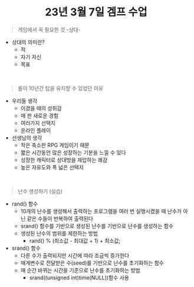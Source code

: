# <center> **23년 3월 7일 겜프 수업** </center>

> 게임에서 꼭 필요한 것 -상대-
 - 상대의 의미란?
   - 적
   - 자기 자신
   - 목표

<br/>

> 롤이 10년간 탑을 유지할 수 있었던 이유
 - 우리들 생각
   - 이겼을 때의 성취감
   - 매 판 새로운 경험
   - 여러가지 선택지
   - 온라인 플레이
 - 선생님의 생각
   - 작은 축소판 RPG 게임이기 때문
   - 짧은 시간동안 많은 성장하는 기분을 느낄 수 있다
   - 성장한 캐릭터로 상대방을 제압하는 쾌감
   - 높은 자유도와 폭 넓은 선택지

<br/>

> 난수 생성하기 (실습)
 - rand() 함수
   - 10개의 난수를 생성해서 출력하는 프로그램을 여러 번 실행시켰을 때 난수가 아닌 같은 수들이 반복하여 출력된다
   - srand() 함수를 기반으로 생성된 난수를 기반으로 난수를 생성하는 함수
   - 생성된 난수의 범위를 제한하는 방법
     - rand() % (최소값 - 최대값 + 1) + 최소값;
 - srand() 함수
   - 다른 수가 출력되지만 시간에 따라 조금씩 증가한다
   - 매게변수로 전달받은 수(seed)를 기반으로 난수를 초기화하는 함수
   - 매 순간 바뀌는 시간을 기준으로 난수를 초기화하는 방법
     - srand((unsigned int)time(NULL))함수 사용